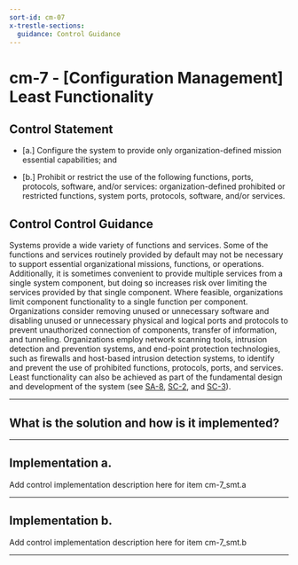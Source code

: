 ```yaml
---
sort-id: cm-07
x-trestle-sections:
  guidance: Control Guidance
---
```


# cm-7 - \[Configuration Management\] Least Functionality

## Control Statement

- \[a.\] Configure the system to provide only organization-defined mission essential capabilities; and

- \[b.\] Prohibit or restrict the use of the following functions, ports, protocols, software, and/or services: organization-defined prohibited or restricted functions, system ports, protocols, software, and/or services.

## Control Control Guidance

Systems provide a wide variety of functions and services. Some of the functions and services routinely provided by default may not be necessary to support essential organizational missions, functions, or operations. Additionally, it is sometimes convenient to provide multiple services from a single system component, but doing so increases risk over limiting the services provided by that single component. Where feasible, organizations limit component functionality to a single function per component. Organizations consider removing unused or unnecessary software and disabling unused or unnecessary physical and logical ports and protocols to prevent unauthorized connection of components, transfer of information, and tunneling. Organizations employ network scanning tools, intrusion detection and prevention systems, and end-point protection technologies, such as firewalls and host-based intrusion detection systems, to identify and prevent the use of prohibited functions, protocols, ports, and services. Least functionality can also be achieved as part of the fundamental design and development of the system (see [SA-8](#sa-8), [SC-2](#sc-2), and [SC-3](#sc-3)).

______________________________________________________________________

## What is the solution and how is it implemented?

<!-- Please leave this section blank and enter implementation details in the parts below. -->

______________________________________________________________________

## Implementation a.

Add control implementation description here for item cm-7_smt.a

______________________________________________________________________

## Implementation b.

Add control implementation description here for item cm-7_smt.b

______________________________________________________________________
